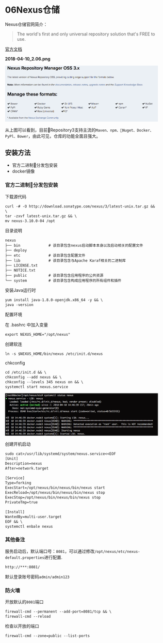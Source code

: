 06Nexus仓储
===

Nexus仓储官网简介：
> The world's first and only universal repository solution that's FREE to use. 

[官方文档](https://help.sonatype.com/repomanager3)

**2018-04-10_2.06.png**

![nexus](img.resource/2018-04-10_2.06.png)

从上图可以看到，目前Repository3支持主流的`Maven、npm、Nuget、Docker、PyPl、Bower`，由此可见，仓库的功能全面且强大。

## 安装方法

* 官方二进制分发包安装
* docker镜像

### 官方二进制分发包安装

下载源代码

```shell
curl -# -O http://download.sonatype.com/nexus/3/latest-unix.tar.gz && \
tar -zxvf latest-unix.tar.gz && \
mv nexus-3.10.0-04 /opt
```

目录说明

```shell
nexus
├── bin             # 该目录包含nexus启动脚本本身以及启动相关的配置文件
├── deploy          
├── etc             # 该目录包含配置文件
├── lib             # 该目录包含与Apache Karaf相关的二进制库
├── LICENSE.txt     
├── NOTICE.txt      
├── public          # 该目录包含应用程序的公共资源
└── system          # 该目录包含构成应用程序的所有组件和插件
```

安装Java运行时

```shell
yum install java-1.8.0-openjdk.x86_64 -y && \
java -version
```

配置环境

在 .bashrc 中加入变量

```shell
export NEXUS_HOME="/opt/nexus"
```

创建软连

```shell
ln -s $NEXUS_HOME/bin/nexus /etc/init.d/nexus
```

chkconfig

```shell
cd /etc/init.d && \
chkconfig --add nexus && \
chkconfig --levels 345 nexus on && \
systemctl start nexus.service
```

![启动成功](img.resource/2018-04-10_3.13.png)

创建开机启动

```shell
sudo cat>/usr/lib/systemd/system/nexus.service<<EOF
[Unit]  
Description=nexus  
After=network.target  
  
[Service]  
Type=forking  
ExecStart=/opt/nexus/bin/nexus/bin/nexus start  
ExecReload=/opt/nexus/bin/nexus/bin/nexus stop  
ExecStop=/opt/nexus/bin/nexus/bin/nexus stop  
PrivateTmp=true  
  
[Install]    
WantedBy=multi-user.target  
EOF && \
systemctl enbale nexus
```

### 其他备注

服务启动后，默认端口号：`8081`，可以通过修改`/opt/nexus/etc/nexus-default.properties`进行配置.

```shell
http://***:8081/
```

默认登录账号密码`admin/admin123`

### 防火墙

开放默认的`8081`端口

```shell
firewall-cmd --permanent --add-port=8081/tcp && \
firewall-cmd --reload
```

检查以开放的端口

```shell
firewall-cmd --zone=public --list-ports
```